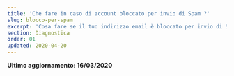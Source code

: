 ```yaml
---
title: 'Che fare in caso di account bloccato per invio di Spam ?'
slug: blocco-per-spam
excerpt: 'Cosa fare se il tuo indirizzo email è bloccato per invio di Spam'
section: Diagnostica
order: 01
updated: 2020-04-20
---
```


**Ultimo aggiornamento: 16/03/2020**